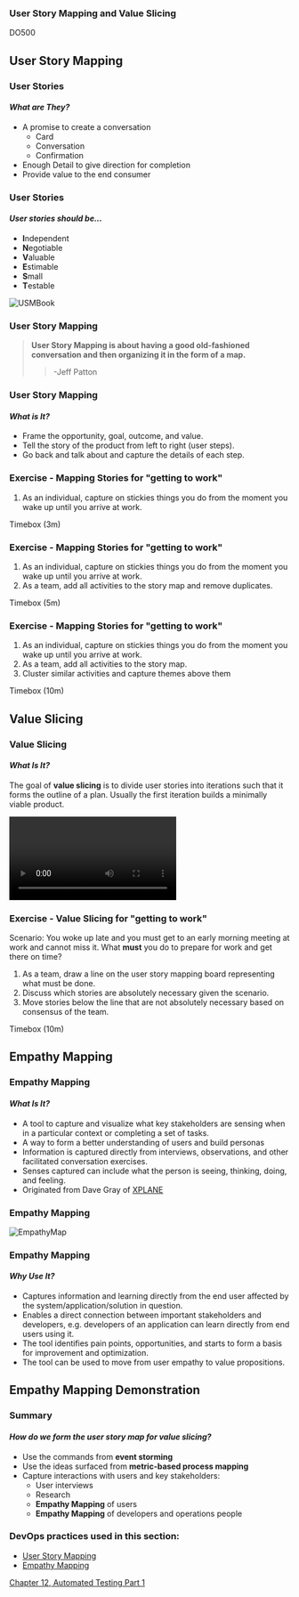 <!-- .slide: data-background-image="images/RH_NewBrand_Background.png" -->
### User Story Mapping and Value Slicing <!-- {_class="title-color"} -->
DO500 <!-- {_class="title-color"} -->



<!-- .slide: id="usm" -->
## User Story Mapping


### User Stories
#### _What are They?_
* A promise to create a conversation
  * Card
  * Conversation
  * Confirmation
* Enough Detail to give direction for completion
* Provide value to the end consumer


### User Stories
#### _User stories should be..._
* **I**ndependent
* **N**egotiable
* **V**aluable
* **E**stimable
* **S**mall
* **T**estable


![USMBook](images/usm/book.png)


### User Story Mapping
> **User Story Mapping is about having a good old-fashioned conversation and then organizing it in the form of a map.**
> > -Jeff Patton


### User Story Mapping
#### _What is It?_
* Frame the opportunity, goal, outcome, and value.
* Tell the story of the product from left to right (user steps).
* Go back and talk about and capture the details of each step.



### Exercise - Mapping Stories for "getting to work"
1. As an individual, capture on stickies things you do from the moment you wake up
until you arrive at work.

Timebox (3m) <!-- {_class="small"} -->


### Exercise - Mapping Stories for "getting to work"
1. As an individual, capture on stickies things you do from the moment you wake up
until you arrive at work.
2. As a team, add all activities to the story map and remove duplicates.

Timebox (5m) <!-- {_class="small"} -->


### Exercise - Mapping Stories for "getting to work"
1. As an individual, capture on stickies things you do from the moment you wake up
until you arrive at work.
2. As a team, add all activities to the story map.
3. Cluster similar activities and capture themes above them

Timebox (10m) <!-- {_class="small"} -->



<!-- .slide: id="value-slicing" -->
## Value Slicing


### Value Slicing
#### _What Is It?_
The goal of **value slicing** is to divide user stories into iterations such
that it forms the outline of a plan. Usually the first iteration builds a
minimally viable product.


![Video](images/usm/value_slicing.mp4)


### Exercise - Value Slicing for "getting to work"
Scenario: You woke up late and you must get to an early morning meeting at work
and cannot miss it. What **must** you do to prepare for work and get there on time?

1. As a team, draw a line on the user story mapping board representing what
must be done.
2. Discuss which stories are absolutely necessary given the scenario.
3. Move stories below the line that are not absolutely necessary based on
consensus of the team.

Timebox (10m) <!-- {_class="small"} -->



<!-- .slide: id="empathy-mapping" -->
## Empathy Mapping


### Empathy Mapping
#### _What Is It?_
* A tool to capture and visualize what key stakeholders are sensing when in a
particular context or completing a set of tasks.
* A way to form a better understanding of users and build personas
* Information is captured directly from interviews, observations, and other
facilitated conversation exercises.
* Senses captured can include what the person is seeing, thinking, doing, and feeling.
* Originated from Dave Gray of [XPLANE](http://www.xplane.com/)


### Empathy Mapping
![EmpathyMap](images/usm/empathymap.jpg)


### Empathy Mapping
#### _Why Use It?_
* Captures information and learning directly from the end user affected by the
system/application/solution in question.
* Enables a direct connection between important stakeholders and developers, e.g.
developers of an application can learn directly from end users using it.
* The tool identifies pain points, opportunities, and starts to form a basis for
improvement and optimization.
* The tool can be used to move from user empathy to value propositions.


## Empathy Mapping Demonstration



### Summary
#### _How do we form the user story map for value slicing?_
* Use the commands from **event storming**
* Use the ideas surfaced from **metric-based process mapping**
* Capture interactions with users and key stakeholders:
  * User interviews
  * Research
  * **Empathy Mapping** of users
  * **Empathy Mapping** of developers and operations people



<!-- .slide: data-background-image="images/chef-background.png", class="white-style" -->
### DevOps practices used in this section:
- [User Story Mapping](https://openpracticelibrary.com/practice/user-story-mapping/)
- [Empathy Mapping](https://openpracticelibrary.com/practice/empathy-mapping/)



<!-- .slide: data-background-image="css/images/RH_Chapter_Title_Background2.png", class="white-style" -->
[Chapter 12, Automated Testing Part 1](chapter12.html)
